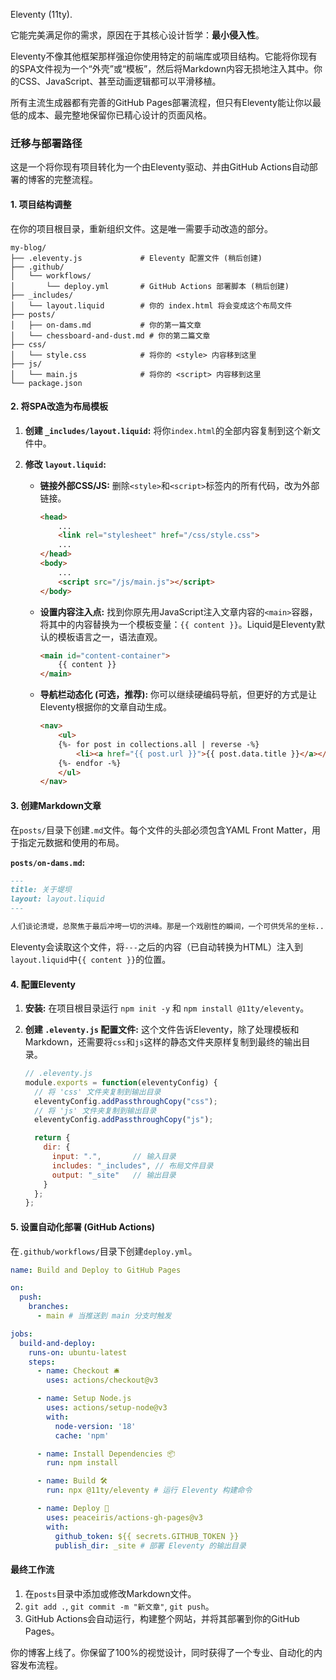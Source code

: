 Eleventy (11ty).

它能完美满足你的需求，原因在于其核心设计哲学：**最小侵入性**。

Eleventy不像其他框架那样强迫你使用特定的前端库或项目结构。它能将你现有的SPA文件视为一个“外壳”或“模板”，然后将Markdown内容无损地注入其中。你的CSS、JavaScript、甚至动画逻辑都可以平滑移植。

所有主流生成器都有完善的GitHub Pages部署流程，但只有Eleventy能让你以最低的成本、最完整地保留你已精心设计的页面风格。

### 迁移与部署路径

这是一个将你现有项目转化为一个由Eleventy驱动、并由GitHub Actions自动部署的博客的完整流程。

#### 1. 项目结构调整

在你的项目根目录，重新组织文件。这是唯一需要手动改造的部分。

```
my-blog/
├── .eleventy.js             # Eleventy 配置文件 (稍后创建)
├── .github/
│   └── workflows/
│       └── deploy.yml       # GitHub Actions 部署脚本 (稍后创建)
├── _includes/
│   └── layout.liquid        # 你的 index.html 将会变成这个布局文件
├── posts/
│   ├── on-dams.md           # 你的第一篇文章
│   └── chessboard-and-dust.md # 你的第二篇文章
├── css/
│   └── style.css            # 将你的 <style> 内容移到这里
├── js/
│   └── main.js              # 将你的 <script> 内容移到这里
└── package.json
```

#### 2. 将SPA改造为布局模板

1.  **创建 `_includes/layout.liquid`:**
    将你`index.html`的全部内容复制到这个新文件中。

2.  **修改 `layout.liquid`:**
    *   **链接外部CSS/JS:** 删除`<style>`和`<script>`标签内的所有代码，改为外部链接。
        ```html
        <head>
            ...
            <link rel="stylesheet" href="/css/style.css">
            ...
        </head>
        <body>
            ...
            <script src="/js/main.js"></script>
        </body>
        ```
    *   **设置内容注入点:** 找到你原先用JavaScript注入文章内容的`<main>`容器，将其中的内容替换为一个模板变量：`{{ content }}`。Liquid是Eleventy默认的模板语言之一，语法直观。
        ```html
        <main id="content-container">
            {{ content }}
        </main>
        ```
    *   **导航栏动态化 (可选，推荐):** 你可以继续硬编码导航，但更好的方式是让Eleventy根据你的文章自动生成。
        ```html
        <nav>
            <ul>
            {%- for post in collections.all | reverse -%}
                <li><a href="{{ post.url }}">{{ post.data.title }}</a></li>
            {%- endfor -%}
            </ul>
        </nav>
        ```

#### 3. 创建Markdown文章

在`posts/`目录下创建`.md`文件。每个文件的头部必须包含YAML Front Matter，用于指定元数据和使用的布局。

**`posts/on-dams.md`:**
```markdown
---
title: 关于堤坝
layout: layout.liquid
---

人们谈论溃堤，总聚焦于最后冲垮一切的洪峰。那是一个戏剧性的瞬间，一个可供凭吊的坐标...
```
Eleventy会读取这个文件，将`---`之后的内容（已自动转换为HTML）注入到`layout.liquid`中`{{ content }}`的位置。

#### 4. 配置Eleventy

1.  **安装:** 在项目根目录运行 `npm init -y` 和 `npm install @11ty/eleventy`。
2.  **创建 `.eleventy.js` 配置文件:** 这个文件告诉Eleventy，除了处理模板和Markdown，还需要将`css`和`js`这样的静态文件夹原样复制到最终的输出目录。

    ```javascript
    // .eleventy.js
    module.exports = function(eleventyConfig) {
      // 将 'css' 文件夹复制到输出目录
      eleventyConfig.addPassthroughCopy("css");
      // 将 'js' 文件夹复制到输出目录
      eleventyConfig.addPassthroughCopy("js");

      return {
        dir: {
          input: ".",       // 输入目录
          includes: "_includes", // 布局文件目录
          output: "_site"   // 输出目录
        }
      };
    };
    ```

#### 5. 设置自动化部署 (GitHub Actions)

在`.github/workflows/`目录下创建`deploy.yml`。

```yaml
name: Build and Deploy to GitHub Pages

on:
  push:
    branches:
      - main # 当推送到 main 分支时触发

jobs:
  build-and-deploy:
    runs-on: ubuntu-latest
    steps:
      - name: Checkout 🛎️
        uses: actions/checkout@v3

      - name: Setup Node.js
        uses: actions/setup-node@v3
        with:
          node-version: '18'
          cache: 'npm'

      - name: Install Dependencies 📦
        run: npm install

      - name: Build 🛠️
        run: npx @11ty/eleventy # 运行 Eleventy 构建命令

      - name: Deploy 🚀
        uses: peaceiris/actions-gh-pages@v3
        with:
          github_token: ${{ secrets.GITHUB_TOKEN }}
          publish_dir: _site # 部署 Eleventy 的输出目录
```

#### 最终工作流

1.  在`posts`目录中添加或修改Markdown文件。
2.  `git add .`, `git commit -m "新文章"`, `git push`。
3.  GitHub Actions会自动运行，构建整个网站，并将其部署到你的GitHub Pages。

你的博客上线了。你保留了100%的视觉设计，同时获得了一个专业、自动化的内容发布流程。